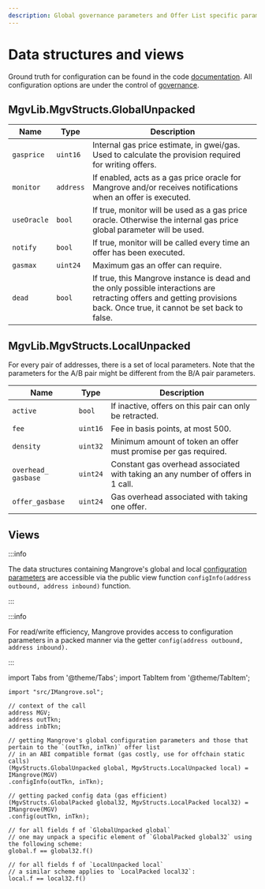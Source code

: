 ```yaml
---
description: Global governance parameters and Offer List specific parameters.
---
```


# Data structures and views

Ground truth for configuration can be found in the code [documentation](pathname:///MgvDoc/). All configuration options are under the control of [governance](README.md).

## MgvLib.MgvStructs.GlobalUnpacked

| Name        | Type      | Description                                                                                                                                                              |
| ----------- | --------- | ------------------------------------------------------------------------------------------------------------------------------------------------------------------------ |
| `gasprice`  | `uint16`  | Internal gas price estimate, in gwei/gas. Used to calculate the provision required for writing offers.                                                                   |
| `monitor`   | `address` | If enabled, acts as a gas price oracle for Mangrove and/or receives notifications when an offer is executed.                                                             |
| `useOracle` | `bool`    | If true, monitor will be used as a gas price oracle. Otherwise the internal gas price global parameter will be used.                                                     |
| `notify`    | `bool`    | If true, monitor will be called every time an offer has been executed.                                                                                                   |
| `gasmax`    | `uint24`  | Maximum gas an offer can require.                                                                                                                                        |
| `dead`      | `bool`    | If true, this Mangrove instance is dead and the only possible interactions are retracting offers and getting provisions back. Once true, it cannot be set back to false. |

## MgvLib.MgvStructs.LocalUnpacked

For every pair of addresses, there is a set of local parameters. Note that the parameters for the A/B pair might be different from the B/A pair parameters.

| Name                | Type     | Description                                                                     |
| ------------------- | -------- | ------------------------------------------------------------------------------- |
| `active`            | `bool`   | If inactive, offers on this pair can only be retracted.                         |
| `fee`               | `uint16` | Fee in basis points, at most 500.                                               |
| `density`           | `uint32` | Minimum amount of token an offer must promise per gas required.                 |
| `overhead_ gasbase` | `uint24` | Constant gas overhead associated with taking an any number of offers in 1 call. |
| `offer_gasbase`     | `uint24` | Gas overhead associated with taking one offer.                                  |



## Views

:::info

The data structures containing Mangrove's global and local [configuration parameters](mangrove-configuration.md) are accessible via the public view function `configInfo(address outbound, address inbound)` function.

:::

:::info

For read/write efficiency, Mangrove provides access to configuration parameters in a packed manner via the getter `config(address outbound, address inbound).`

:::

import Tabs from '@theme/Tabs';
import TabItem from '@theme/TabItem';

<Tabs>
<TabItem value="solidity" label="Solidity" default>

```solidity
import "src/IMangrove.sol";

// context of the call
address MGV;
address outTkn;
address inbTkn;

// getting Mangrove's global configuration parameters and those that pertain to the `(outTkn, inTkn)` offer list
// in an ABI compatible format (gas costly, use for offchain static calls)
(MgvStructs.GlobalUnpacked global, MgvStructs.LocalUnpacked local) = IMangrove(MGV)
.configInfo(outTkn, inTkn);

// getting packed config data (gas efficient)
(MgvStructs.GlobalPacked global32, MgvStructs.LocalPacked local32) = IMangrove(MGV)
.config(outTkn, inTkn);

// for all fields f of `GlobalUnpacked global` 
// one may unpack a specific element of `GlobalPacked global32` using the following scheme:
global.f == global32.f()

// for all fields f of `LocalUnpacked local` 
// a similar scheme applies to `LocalPacked local32`:
local.f == local32.f()

```

</TabItem>
</Tabs>